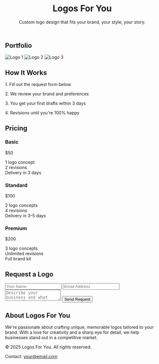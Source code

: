 <!DOCTYPE html>
<html lang="en">
<head>
  <meta charset="UTF-8" />
  <meta name="viewport" content="width=device-width, initial-scale=1.0"/>
  <title>Logos For You</title>
  <script src="https://cdn.tailwindcss.com"></script>
</head>
<body class="bg-white text-gray-800 font-sans">

  <!-- Hero Section -->
  <header class="bg-gray-900 text-white py-20 text-center">
    <h1 class="text-5xl font-bold mb-4">Logos For You</h1>
    <p class="text-xl">Custom logo design that fits your brand, your style, your story.</p>
  </header>

  <!-- Portfolio Section -->
  <section class="py-16 px-6 max-w-6xl mx-auto">
    <h2 class="text-3xl font-bold mb-6 text-center">Portfolio</h2>
    <div class="grid grid-cols-1 sm:grid-cols-2 md:grid-cols-3 gap-6">
      <img src="https://via.placeholder.com/300x200?text=Logo+1" alt="Logo 1" class="rounded shadow" />
      <img src="https://via.placeholder.com/300x200?text=Logo+2" alt="Logo 2" class="rounded shadow" />
      <img src="https://via.placeholder.com/300x200?text=Logo+3" alt="Logo 3" class="rounded shadow" />
    </div>
  </section>

  <!-- How It Works -->
  <section class="bg-gray-100 py-16 px-6">
    <h2 class="text-3xl font-bold mb-6 text-center">How It Works</h2>
    <div class="max-w-3xl mx-auto space-y-4 text-center">
      <p>1. Fill out the request form below</p>
      <p>2. We review your brand and preferences</p>
      <p>3. You get your first drafts within 3 days</p>
      <p>4. Revisions until you're 100% happy</p>
    </div>
  </section>

  <!-- Pricing -->
  <section class="py-16 px-6 max-w-5xl mx-auto">
    <h2 class="text-3xl font-bold mb-6 text-center">Pricing</h2>
    <div class="grid md:grid-cols-3 gap-6 text-center">
      <div class="border rounded-lg p-6 shadow hover:shadow-lg">
        <h3 class="text-xl font-bold mb-2">Basic</h3>
        <p class="text-gray-600 mb-2">$50</p>
        <p>1 logo concept<br>2 revisions<br>Delivery in 3 days</p>
      </div>
      <div class="border rounded-lg p-6 shadow-lg bg-yellow-100">
        <h3 class="text-xl font-bold mb-2">Standard</h3>
        <p class="text-gray-600 mb-2">$100</p>
        <p>2 logo concepts<br>4 revisions<br>Delivery in 3–5 days</p>
      </div>
      <div class="border rounded-lg p-6 shadow hover:shadow-lg">
        <h3 class="text-xl font-bold mb-2">Premium</h3>
        <p class="text-gray-600 mb-2">$200</p>
        <p>3 logo concepts<br>Unlimited revisions<br>Full brand kit</p>
      </div>
    </div>
  </section>

  <!-- Request Form -->
  <section class="bg-gray-50 py-16 px-6">
    <h2 class="text-3xl font-bold mb-6 text-center">Request a Logo</h2>
    <form class="max-w-xl mx-auto bg-white p-6 rounded shadow space-y-4">
      <input type="text" placeholder="Your Name" class="w-full border p-3 rounded" required />
      <input type="email" placeholder="Email Address" class="w-full border p-3 rounded" required />
      <textarea placeholder="Describe your business and what you're looking for..." class="w-full border p-3 rounded h-32" required></textarea>
      <button type="submit" class="bg-gray-900 text-white px-6 py-3 rounded hover:bg-gray-700 w-full">Send Request</button>
    </form>
  </section>

  <!-- About Section -->
  <section class="py-16 px-6 max-w-3xl mx-auto text-center">
    <h2 class="text-3xl font-bold mb-4">About Logos For You</h2>
    <p>We're passionate about crafting unique, memorable logos tailored to your brand. With a love for creativity and a sharp eye for detail, we help businesses stand out in a competitive market.</p>
  </section>

  <!-- Footer -->
  <footer class="bg-gray-900 text-white text-center py-6">
    <p>&copy; 2025 Logos For You. All rights reserved.</p>
    <p>Contact: <a href="mailto:Geolast489@gmail.com" class="underline">your@email.com</a></p>
  </footer>

</body>
</html>
